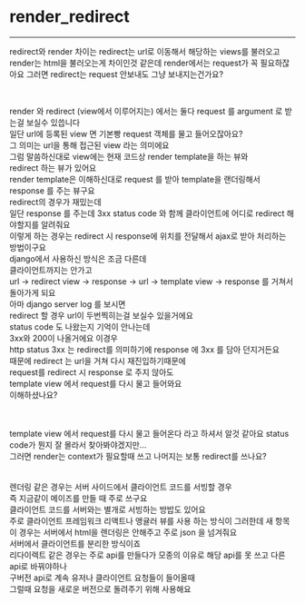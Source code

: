 # render_redirect

----------------------------------------------------

redirect와 render 차이는 redirect는 url로 이동해서 해당하는 views를 불러오고 render는 html을 불러오는게 차이인것 같은데
render에서는 request가 꼭 필요하잖아요 그러면 redirect는 request 안보내도 그냥 보내지는건가요?

<br/> 


render 와 redirect (view에서 이루어지는) 에서는 둘다 request 를 argument 로 받는걸 보실수 있씁니다
<br/> 
일단 url에 등록된 view 면 기본빵 request 객체를 물고 들어오잖아요?
<br/> 
그 의미는 url을 통해 접근된 view 라는 의미에요
<br/> 
그럼 말씀하신대로 view에는 현재 코드상 render template을 하는 뷰와
<br/> 
redirect 하는 뷰가 있어요
<br/> 
render template은 이해하신대로 request 를 받아 template을 랜더링해서 response 를 주는 뷰구요
<br/> 
redirect의 경우가 재밌는데
<br/> 
일단 response 를 주는데 3xx status code 와 함께 클라이언트에 어디로 redirect 해야할지를 알려줘요
<br/> 
이렇게 하는 경우는 redirect 시 response에 위치를 전달해서 ajax로 받아 처리하는 방법이구요
<br/> 
django에서 사용하신 방식은 조금 다른데
<br/> 
클라이언트까지는 안가고
<br/> 
url -> redirect view -> response -> url -> template view -> response 를 거쳐서 돌아가게 되요
<br/> 
아마 django server log 를 보시면
<br/> 
redirect 할 경우 url이 두번찍히는걸 보실수 있을거에요
<br/> 
status code 도 나왔는지 기억이 안나는데
<br/> 
3xx와 200이 나올거에요 이경우
<br/> 
http status 3xx 는 redirect를 의미하기에 response 에 3xx 를 담아 던지거든요
<br/> 
때문에 redirect 는 url을 거쳐 다시 재진입하기때문에
<br/> 
request를 redirect 시 response 로 주지 않아도
<br/> 
template view 에서 request를 다시 물고 들어와요
<br/> 
이해하셨나요?

<br/> 
<br/> 
template view 에서 request를 다시 물고 들어온다 라고 하셔서 알것 같아요 status code가 뭔지 잘 몰라서 찾아봐야겠지만...
<br/> 
그러면 render는 context가 필요할때 쓰고 나머지는 보통 redirect를 쓰나요?

<br/> 
<br/> 
<br/> 
렌더링 같은 경우는 서버 사이드에서 클라이언트 코드를 서빙할 경우
<br/> 
즉 지금같이 메이즈를 만들 때 주로 쓰구요
<br/> 
클라이언트 코드를 서버와는 별개로 서빙하는 방밥도 있어요
<br/> 
주로 클라이언트 프레임워크 리액트나 앵귤러 뷰를 사용 하는 방식이 그러한데
새 항목
<br/> 
이 경우는 서버에서 html을 렌더링은 안해주고 주로 json 을 넘겨줘요
<br/> 
서버에서 클라이언트를 분리한 방식이죠
<br/> 
리다이렉트 같은 경우는 주로 api를 만들다가 모종의 이유로 해당 api를 못 쓰고 다른 api로 바꿔야하나
<br/> 
구버전 api로 계속 유저나 클라이언트 요청들이 들어올때
<br/> 
그럴때 요청을 새로운 버전으로 돌려주기 위해 사용해요